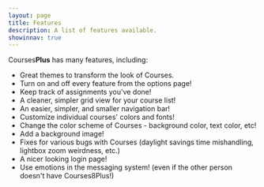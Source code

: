 ```yaml
---
layout: page
title: Features
description: A list of features available.
showinnav: true
---
```


Courses**Plus** has many features, including:
* Great themes to transform the look of Courses.
* Turn on and off every feature from the options page!
* Keep track of assignments you've done!
* A cleaner, simpler grid view for your course list!
* An easier, simpler, and smaller navigation bar!
* Customize individual courses' colors and fonts!
* Change the color scheme of Courses - background color, text color, etc!
* Add a background image!
* Fixes for various bugs with Courses (daylight savings time mishandling, lightbox zoom weirdness, etc.)
* A nicer looking login page!
* Use emotions in the messaging system! (even if the other person doesn't have Courses8Plus!)
